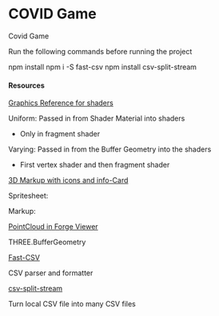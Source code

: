 # COVID Game

Covid Game

Run the following commands before running the project

npm install
npm i -S fast-csv
npm install csv-split-stream

#### Resources

[Graphics Reference for shaders](http://what-when-how.com/Tutorial/topic-1779u1aung/Three-js-277.html)

Uniform: Passed in from Shader Material into shaders
- Only in fragment shader

Varying: Passed in from the Buffer Geometry into the shaders 
- First vertex shader and then fragment shader

[3D Markup with icons and info-Card](https://forge.autodesk.com/blog/3d-markup-icons-and-info-card)

Spritesheet: 

Markup: 

[PointCloud in Forge Viewer](https://forge.autodesk.com/blog/using-pointcloud-forge-viewer)

THREE.BufferGeometry

[Fast-CSV](https://c2fo.io/fast-csv/)

CSV parser and formatter

[csv-split-stream](https://www.npmjs.com/package/csv-split-stream)

Turn local CSV file into many CSV files
